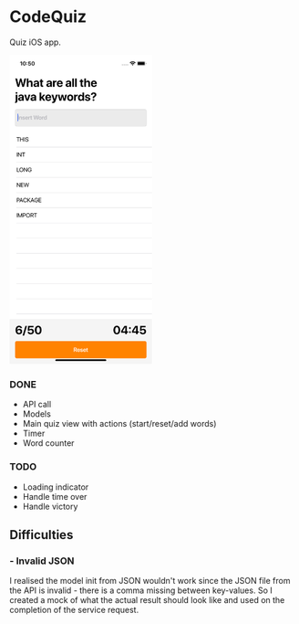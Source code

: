 # CodeQuiz

Quiz iOS app.

<img src="https://github.com/felipedelara/CodeQuiz/blob/development/Screenshot/1.png" width="250">

### DONE
- API call
- Models
- Main quiz view with actions (start/reset/add words)
- Timer
- Word counter

### TODO
- Loading indicator
- Handle time over
- Handle victory

## Difficulties

### - Invalid JSON
I realised the model init from JSON wouldn't work since the JSON file from the API is invalid - there is a comma missing between key-values. So I created a mock of what the actual result should look like and used on the completion of the service request.
